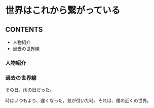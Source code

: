 # 世界はこれから繋がっている

## CONTENTS
* 人物紹介
* 過去の世界線


### 人物紹介



### 過去の世界線


その日、雨の日だった。

時はいつもより、遅くなった。気が付いた時、それは、僕の近くの世界。